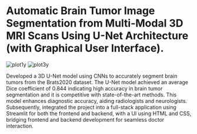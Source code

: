 # Automatic Brain Tumor Image Segmentation from Multi-Modal 3D MRI Scans Using U-Net Architecture (with Graphical User Interface).

     
     
![plot1y](https://user-images.githubusercontent.com/111432785/234045376-99493ee3-bc3a-41f7-8795-300778fff09c.png)
![plot3y](https://user-images.githubusercontent.com/111432785/234045394-e698011d-3185-4e64-9ce7-fa639704329e.png)

Developed a 3D U-Net model using CNNs to accurately segment brain tumors from the Brats2020
dataset. The U-Net model achieved an average Dice coefficient of 0.844 indicating high accuracy in
brain tumor segmentation and it is competitive with state-of-the-art methods. This model enhances
diagnostic accuracy, aiding radiologists and neurologists. Subsequently, integrated the project into
a full-stack application using Streamlit for both the frontend and backend, with a UI using
HTML and CSS, bridging frontend and backend development for seamless doctor interaction. 

##          
